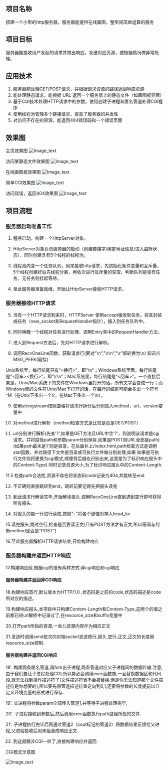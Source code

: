 ## 项目名称
搭建一个小型的http服务器，服务器能提供在线画图，整型间简单运算的服务
## 项目目标
服务器能接收用户发起的请求并做出响应，发送对应资源，或根据情况做异常处理。
## 应用技术
 1. 服务器能处理GET/POST请求，并根据请求资源的路径返回响应资源
 2. 能处理静态请求，能根据 URL 返回一个服务器上的静态文件（如画图板界面）
 3. 基于CGI技术处理HTTP请求中的参数，使用创建子进程和匿名管道处理CGI程序
 4. 使用线程池管理多个链接请求，提高了服务器的并发性
 5. 对访问不存在的资源，能返回404错误码和一个错误页面
 
 ## 效果图
 
  主页效果图
  ![Image_text](https://github.com/ferlanymh/my_http_server/blob/master/主页.png)
  
  访问某静态文件效果图
  ![Image_text](https://github.com/ferlanymh/my_http_server/blob/master/login.png)
  
  在线画图板效果图
  ![Image_text](https://github.com/ferlanymh/my_http_server/blob/master/%E7%94%BB%E5%9B%BE%E6%9D%BF.png)
  
  简单CGI效果图
  ![Image_text](https://github.com/ferlanymh/my_http_server/blob/master/简单cgi.png)
 
  访问错误，返回404效果图
 ![Image_text](https://github.com/ferlanymh/my_http_server/blob/master/404.png)
## 项目流程
### 服务器启动准备工作

1. 程序启动，构建一个HttpServer对象。

2. HttpServer对象负责服务器的启动（创建套接字/绑定地址信息/进入监听状态），同时创建含有5个线程的线程池。

3. 线程池内含一个任务队列，用来接收http请求，先初始化条件变量和互斥量，5个线程创建好后先线程分离，再依次进行互斥量的获取，判断队列是否有任务，无任务则挂起等待。

4. 至此服务器准备就绪，开始让HttpServer接收HTTP请求。

### 服务器接收HTTP请求

5. 当有一个HTTP请求到来时，HTTPServer 使用accept接收到任务，将其封装成任务（new_socket和RequestHandler指针），插入到任务队列中。

6. 同时唤醒一个线程对任务进行处理，调用Entry类中的RequestHandler方法。

7. 进入到Request方法后，先对HTTP请求进行解析。

8. 调用RecvOneLine函数，获取请求行(要对"\n","\r\n","\r"都转换为\n)  知识点MSG_PEEK(窥探)

Unix系统里，每行结尾只有“<换行>”，即“\n”；Windows系统里面，每行结尾是“<回车><换行>”，即“\r\n”；Mac系统里，每行结尾是“<回车>”。一个直接后果是，Unix/Mac系统下的文件在Windows里打开的话，所有文字会变成一行；而Windows里的文件在Unix/Mac下打开的话，在每行的结尾可能会多出一个符号^M（在Unix下多出一个\r，在Mac下多出一个\n）。


9. 使用stringstream按照空格将请求行拆分后分别放入method，url，version变量中

10. 对method进行解析（method检查方式是比较是否是GET/POST）

11. url分别进行解析(先查'?',如果是GET方法且URL中含'?'，则说明该请求是cgi请求。并将路径path和参数param分别保存,如果是POST则URL全部是path)
   (如果path最末是‘/’则是目录，在后面补上/index.html,path检查方式是调用stat函数，并对路径下文件是目录或可执行文件做分别处理,如果
    如果是可执行文件则将更换为cgi模式,顺便将后缀也识别出来,这里是为了标识响应报头中的Content-Type)
    同时记录资源大小,为了标识响应报头中的Content-Length.
    
11.5 检查path合法性,资源不存在将状态码code记录为404,并跳转至end

12. 不正确则直接跳转到end，跳转前要记得先把报头读完

13. 到此请求行解读完毕,开始解读报头.调用RecvOneLine直到遇到空行即可获得所有报头.

14. 对报头的每一行进行读取,按照": "将各个键值对存入head_kv

15.读完报头,跳过空行,检查是否要读正文(只有POST方法才有正文,所以等同与判断method是否是"POST")

16.至此服务器解析HTTP请求结束,开始构建响应

### 服务器构建并返回HTTP响应

17.构建响应前,根据cgi的值有两种方式:非cgi响应和cgi响应

#### 服务器构建并返回非CGI响应

18.构建响应首行,默认版本为HTTP/1.0 ,状态码是之前的code,状态码描述是code所对应的描述。

19.构建响应报头,本项目中只构建Content-Length和Content-Type,这两个的值之前都已经url解析中记录过了,在resource_size和suffix变量中

20.打开path所指的资源,一会儿资源内容作为相应正文

21.发送时调用send依次向对端socket发送首行,报头,空行,正文,正文的长度用resource_size控制.

#### 服务器构建并返回CGI响应

18'. 构建两条匿名管道,再fork出子进程,两条管道对应父子进程间的数据传输.注意,由于我们要让子进程处理CGI,所以势必会调用exec函数族,一旦替换数据区和代码段,就无法找到操作描述符了(文件描述符表不会被替换,但是你无法知道那个文件描述符是你想要的),所以要先将管道描述符重定向到0,1,还要将参数的长度提前以自定义环境变量的形式进行保存.

19'. 父进程将参数param全部传入管道1,并等待子进程处理完毕,

20'. 子进程接收到参数后,然后调用exec函数执行path路径所指的文件.

21'. 子进程执行完毕后再通过管道2（cout标记的管道2）将数据结果反馈给父进程,父进程接收后用来组装成响应正文.

22. 到这就跟非CGI一样了,直接构建响应并返回.

CGI模式示意图

![Image_text](https://github.com/ferlanymh/my_http_server/blob/master/CGI.png)
